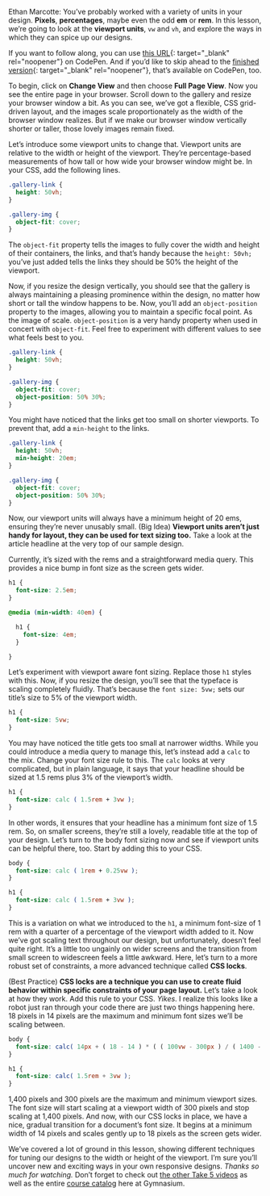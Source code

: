 Ethan Marcotte: You’ve probably worked with a variety of units in your design. **Pixels**, **percentages**, maybe even the odd **em** or **rem**. In this lesson, we’re going to look at the **viewport units**, `vw` and `vh`, and explore the ways in which they can spice up our designs.

If you want to follow along, you can use [this URL][1]{: target="_blank" rel="noopener"} on CodePen. And if you’d like to skip ahead to the [finished version][2]{: target="_blank" rel="noopener"}, that’s available on CodePen, too.

To begin, click on **Change View** and then choose **Full Page View**. Now you see the entire page in your browser. Scroll down to the gallery and resize your browser window a bit. As you can see, we’ve got a flexible, CSS grid-driven layout, and the images scale proportionately as the width of the browser window realizes. But if we make our browser window vertically shorter or taller, those lovely images remain fixed.

Let’s introduce some viewport units to change that. Viewport units are relative to the width or height of the viewport. They’re percentage-based measurements of how tall or how wide your browser window might be. In your CSS, add the following lines.

```css
.gallery-link {
  height: 50vh;
}

.gallery-img {
  object-fit: cover;
}
```

The `object-fit` property tells the images to fully cover the width and height of their containers, the links, and that’s handy because the `height: 50vh;` you’ve just added tells the links they should be 50% the height of the viewport.

Now, if you resize the design vertically, you should see that the gallery is always maintaining a pleasing prominence within the design, no matter how short or tall the window happens to be. Now, you’ll add an `object-position` property to the images, allowing you to maintain a specific focal point. As the image of scale. `object-position` is a very handy property when used in concert with `object-fit`. Feel free to experiment with different values to see what feels best to you.

```css
.gallery-link {
  height: 50vh;
}

.gallery-img {
  object-fit: cover;
  object-position: 50% 30%;
}
```

You might have noticed that the links get too small on shorter viewports. To prevent that, add a `min-height` to the links.

```css
.gallery-link {
  height: 50vh;
  min-height: 20em;
}

.gallery-img {
  object-fit: cover;
  object-position: 50% 30%;
}
```

Now, our viewport units will always have a minimum height of 20 ems, ensuring they’re never unusably small. (Big Idea) **Viewport units aren’t just handy for layout, they can be used for text sizing too.** Take a look at the article headline at the very top of our sample design.

Currently, it’s sized with the rems and a straightforward media query. This provides a nice bump in font size as the screen gets wider.


```css
h1 {
  font-size: 2.5em;
}

@media (min-width: 40em) {

  h1 {
    font-size: 4em;
  }

}
```

Let’s experiment with viewport aware font sizing. Replace those `h1` styles with this. Now, if you resize the design, you’ll see that the typeface is scaling completely fluidly. That’s because the `font size: 5vw;` sets our title’s size to 5% of the viewport width.


```css
h1 {
  font-size: 5vw;
}
```

You may have noticed the title gets too small at narrower widths. While you could introduce a media query to manage this, let’s instead add a `calc` to the mix. Change your font size rule to this. The `calc` looks at very complicated, but in plain language, it says that your headline should be sized at 1.5 rems plus 3% of the viewport’s width.

```css
h1 {
  font-size: calc ( 1.5rem + 3vw );
}
```

In other words, it ensures that your headline has a minimum font size of 1.5 rem. So, on smaller screens, they’re still a lovely, readable title at the top of your design. Let’s turn to the body font sizing now and see if viewport units can be helpful there, too. Start by adding this to your CSS.

```css
body {
  font-size: calc ( 1rem + 0.25vw );
}

h1 {
  font-size: calc ( 1.5rem + 3vw );
}
```
This is a variation on what we introduced to the `h1`, a minimum font-size of 1 rem with a quarter of a percentage of the viewport width added to it. Now we’ve got scaling text throughout our design, but unfortunately, doesn’t feel quite right. It’s a little too ungainly on wider screens and the transition from small screen to widescreen feels a little awkward. Here, let’s turn to a more robust set of constraints, a more advanced technique called **CSS locks**.

(Best Practice) **CSS locks are a technique you can use to create fluid behavior within specific constraints of your page layout.** Let’s take a look at how they work. Add this rule to your CSS. *Yikes*. I realize this looks like a robot just ran through your code there are just two things happening here. 18 pixels in 14 pixels are the maximum and minimum font sizes we’ll be scaling between.

```css
body {
  font-size: calc( 14px + ( 18 - 14 ) * ( ( 100vw - 300px ) / ( 1400 - 300 ) ) );
}

h1 {
  font-size: calc( 1.5rem + 3vw );
}
```

1,400 pixels and 300 pixels are the maximum and minimum viewport sizes. The font size will start scaling at a viewport width of 300 pixels and stop scaling at 1,400 pixels. And now, with our CSS locks in place, we have a nice, gradual transition for a document’s font size. It begins at a minimum width of 14 pixels and scales gently up to 18 pixels as the screen gets wider.

We’ve covered a lot of ground in this lesson, showing different techniques for tuning our designs to the width or height of the viewport. I’m sure you’ll uncover new and exciting ways in your own responsive designs. *Thanks so much for watching.* Don’t forget to check out [the other Take 5 videos][3] as well as the entire [course catalog][4] here at Gymnasium.

[0]: #tutorial-resources
[1]: https://cdpn.io/ExVwEop
[2]: https://cdpn.io/WNQZzJR
[3]: /courses/take5/
[4]: /courses/
